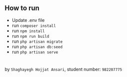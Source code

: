 ## How to run

- Update .env file
- run `composer install`
- run `npm install`
- run `npm run build`
- run `php artisan migrate`
- run `php artisan db:seed`
- run `php artisan serve`
#
by `Shaghayegh Hojjat Ansari`, student number: `982207775`
